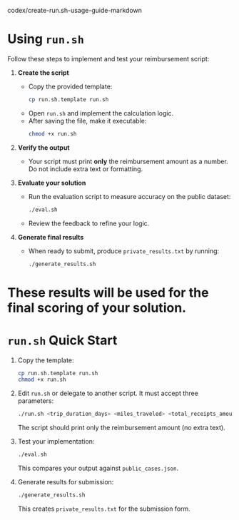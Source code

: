 codex/create-run.sh-usage-guide-markdown
# Using `run.sh`

Follow these steps to implement and test your reimbursement script:

1. **Create the script**
   - Copy the provided template:
     ```bash
     cp run.sh.template run.sh
     ```
   - Open `run.sh` and implement the calculation logic.
   - After saving the file, make it executable:
     ```bash
     chmod +x run.sh
     ```

2. **Verify the output**
   - Your script must print **only** the reimbursement amount as a number. Do not include extra text or formatting.

3. **Evaluate your solution**
   - Run the evaluation script to measure accuracy on the public dataset:
     ```bash
     ./eval.sh
     ```
   - Review the feedback to refine your logic.

4. **Generate final results**
   - When ready to submit, produce `private_results.txt` by running:
     ```bash
     ./generate_results.sh
     ```

These results will be used for the final scoring of your solution.
=======
# `run.sh` Quick Start

1. Copy the template:
   ```bash
   cp run.sh.template run.sh
   chmod +x run.sh
   ```

2. Edit `run.sh` or delegate to another script. It must accept three parameters:
   ```bash
   ./run.sh <trip_duration_days> <miles_traveled> <total_receipts_amount>
   ```
   The script should print only the reimbursement amount (no extra text).

3. Test your implementation:
   ```bash
   ./eval.sh
   ```
   This compares your output against `public_cases.json`.

4. Generate results for submission:
   ```bash
   ./generate_results.sh
   ```
   This creates `private_results.txt` for the submission form.
